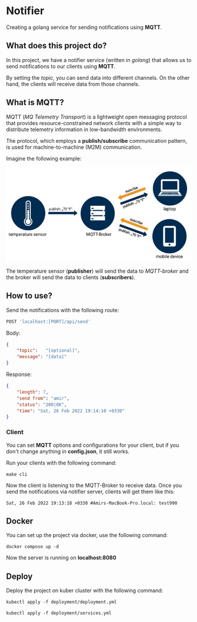 # Notifier

Creating a golang service for sending notifications using **MQTT**.

## What does this project do?
In this project, we have a notifier service (written in _golang_) that allows
us to send notifications to our clients using **MQTT**.

By setting the _topic_, you can send data into different channels. On the other
hand, the clients will receive data from those channels.

## What is MQTT?
MQTT (_MQ Telemetry Transport_) is a lightweight 
open messaging protocol that provides resource-constrained 
network clients with a simple way to distribute telemetry 
information in low-bandwidth environments. 

The protocol, which employs a **publish/subscribe** 
communication pattern, is used for machine-to-machine 
(M2M) communication.

Imagine the following example:

<img src="./assets/MQTT_Schema_EN.jpeg" />

The temperature sensor (**publisher**) will send the data to _MQTT-broker_
and the broker will send the data to clients (**subscribers**).

## How to use?
Send the notifications with the following route:
```js
POST 'localhost:[PORT]/api/send'
```

Body:
```json
{
    "topic":   "[optional]", 
    "message": "[data]"
}
```

Response:
```json
{
	"length": 7,
	"send from": "amir",
	"status": "200|OK",
	"time": "Sat, 26 Feb 2022 19:14:10 +0330"
}
```

### Client
You can set **MQTT** options and configurations for your client,
but if you don't change anything in **config.json**, it still works.

Run your clients with the following command:
```shell
make cli
```

Now the client is listening to the MQTT-Broker to receive data.
Once you send the notifications via notifier server, clients
will get them like this:
```
Sat, 26 Feb 2022 19:13:18 +0330 #Amirs-MacBook-Pro.local: test990
```

## Docker
You can set up the project via docker, use the following command:
```shell
docker compose up -d
```

Now the server is running on **localhost:8080**

## Deploy
Deploy the project on kuber cluster with the following command:
```shell
kubectl apply -f deployment/deployment.yml
```

```shell
kubectl apply -f deployment/services.yml
```
